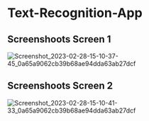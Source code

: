 # Text-Recognition-App

## Screenshoots Screen 1

![Screenshot_2023-02-28-15-10-37-45_0a65a9062cb39b68ae94dda63ab27dcf](https://user-images.githubusercontent.com/85094525/221793923-1ed0eddf-bec6-48c1-ae32-e9ab166aaa83.jpg)

## Screenshoots Screen 2

![Screenshot_2023-02-28-15-10-41-33_0a65a9062cb39b68ae94dda63ab27dcf](https://user-images.githubusercontent.com/85094525/221794004-f8dfe071-273a-4419-a3be-816edead5955.jpg)
